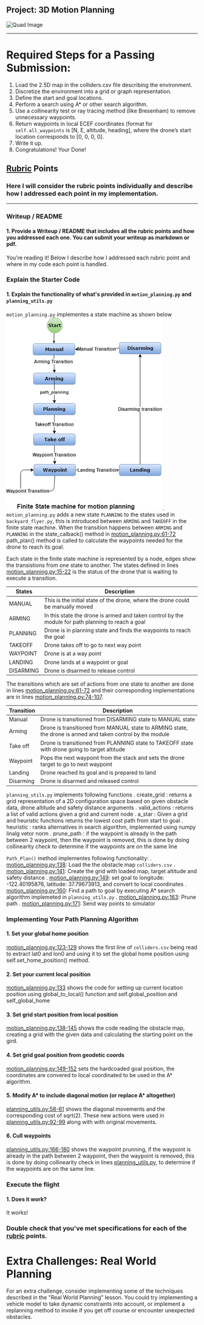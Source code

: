 ## Project: 3D Motion Planning
![Quad Image](./misc/enroute.png)

---


# Required Steps for a Passing Submission:
1. Load the 2.5D map in the colliders.csv file describing the environment.
2. Discretize the environment into a grid or graph representation.
3. Define the start and goal locations.
4. Perform a search using A* or other search algorithm.
5. Use a collinearity test or ray tracing method (like Bresenham) to remove unnecessary waypoints.
6. Return waypoints in local ECEF coordinates (format for `self.all_waypoints` is [N, E, altitude, heading], where the drone’s start location corresponds to [0, 0, 0, 0].
7. Write it up.
8. Congratulations!  Your Done!

## [Rubric](https://review.udacity.com/#!/rubrics/1534/view) Points
### Here I will consider the rubric points individually and describe how I addressed each point in my implementation.  

---
### Writeup / README

#### 1. Provide a Writeup / README that includes all the rubric points and how you addressed each one.  You can submit your writeup as markdown or pdf.  

You're reading it! Below I describe how I addressed each rubric point and where in my code each point is handled.

### Explain the Starter Code

#### 1. Explain the functionality of what's provided in `motion_planning.py` and `planning_utils.py`

`motion_planning.py` implementes a state machine as shown below ![Finite State machine for motion planning](./misc/motion_planning.png).  
`motion_planning.py` adds a new state `PLANNING` to the states used in `backyard_flyer.py`, this is introduced between `ARMING` and `TAKEOFF` in the finite state machine.  When the transition happens between `ARMING` and `PLANNING` in the state_calback() method in [motion_planning.py:61-72](./motion_planning.py#L61-L72) path_plan() method is called to calculate the waypoints needed for the drone to reach its goal.

Each state in the finite state machine is represented by a node, edges show the transistions from one state to another. The states defined in lines [motion_planning.py:15-22](./motion_planning.py#L15-L22) is the status of the drone that is waiting to execute a transition. 

States | Description
------- | -----------
MANUAL | This is the initial state of the drone, where the drone could be manually moved
ARMING | In this state the drone is armed and taken control by the module for path planning to reach a goal
PLANNING | Drone is in planning state and finds the waypoints to reach the goal
TAKEOFF | Drone takes off to go to next way point
WAYPOINT | Drone is at a way point
LANDING | Drone lands at a waypoint or goal
DISARMING | Drone is disarmed to release control

The transitions which are set of actions from one state to another are done in lines [motion_planning.py:61-72](./motion_planning.py#L61-L72) and their corresponding implementations are in lines [motion_planning.py:74-107](./motion_planning.py#L74-L107).

Transition | Description
------- | -----------
Manual | Drone is transitioned from DISARMING state to MANUAL state
Arming | Drone is transitioned from MANUAL state to ARMING state, the drone is armed and taken control by the module
Take off | Drone is transitioned from PLANNING state to TAKEOFF state with drone going to target altitude
Waypoint | Pops the next waypoint from the stack and sets the drone target to go to next waypoint
Landing | Drone reached its goal and is prepared to land
Disarming | Drone is disarmed and released control

`planning_utils.py` implements following functions 
. create_grid : returns a grid representation of a 2D configuration space based on given obstacle data, drone altitude and safety distance arguments
. valid_actions : returns a list of valid actions given a grid and current node
. a_star : Given a grid and heuristic functions returns the lowest cost path from start to goal
. heuristic : ranks alternatives in search algorithm, implemented using numpy linalg vetor norm
. prune_path : if the waypoint is already in the path between 2 waypoint, then the waypoint is removed, this is done by doing collinearity check to determine if the waypoints are on the same line

`Path_Plan()` method implementes following functionality:
. [motion_planning.py:138](./motion_planning.py#138): Load the the obstacle map `colliders.csv`
. [motion_planning.py:141](./motion_planning.py#141): Create the grid with loaded map, target altitude and safety distance
. [motion_planning.py:149](./motion_planning.py#149): set goal to longitude: -122.40195876, latitude: 37.79673913, and convert to local coordinates
. [motion_planning.py:160](./motion_planning.py#160): Find a path to goal by executing A* search algorithm implemeted in `planning_utils.py`
. [motion_planning.py:163](./motion_planning.py#163): Prune path
. [motion_planning.py:171](./motion_planning.py#171): Send way points to simulator

### Implementing Your Path Planning Algorithm

#### 1. Set your global home position
[motion_planning.py:123-129](./motion_planning.py#L123-L129) shows the first line of `colliders.csv` being read to extract lat0 and lon0 and using it to set the global home position using self.set_home_position() method.

#### 2. Set your current local position
[motion_planning.py:133](./motion_planning.py#L133) shows the code for setting up current location position using global_to_local() function and self.global_position and self_global_home

#### 3. Set grid start position from local position
[motion_planning.py:138-145](./motion_planning.py#L138-L145) shows the code reading the obstacle map, creating a grid with the given data and calculating the starting point on the gird.

#### 4. Set grid goal position from geodetic coords
[motion_planning.py:149-152](./motion_planning.py#L149-L152) sets the hardcoaded goal position, the coordinates are convered to local coordinated to be used in the A* algorithm.

#### 5. Modify A* to include diagonal motion (or replace A* altogether)
[planning_utils.py:58-61](./planning_utils.py#L58-L61) shows the diagonal movements and the corresponding cost of sqrt(2).  These new actions were used in [planning_utils.py:92-99](./planning_utils.py#L92-L99) along with with original movements.

#### 6. Cull waypoints 
[planning_utils.py:166-180](./planning_utils.py#L166-L180) shows the waypoint prunning, if the waypoint is already in the path between 2 waypoint, then the waypoint is removed, this is done by doing collinearity check in lines [planning_utils.py](./planning_utils.py#L161-L164), to determine if the waypoints are on the same line.

### Execute the flight
#### 1. Does it work?
It works!

### Double check that you've met specifications for each of the [rubric](https://review.udacity.com/#!/rubrics/1534/view) points.
  
# Extra Challenges: Real World Planning

For an extra challenge, consider implementing some of the techniques described in the "Real World Planning" lesson. You could try implementing a vehicle model to take dynamic constraints into account, or implement a replanning method to invoke if you get off course or encounter unexpected obstacles.


